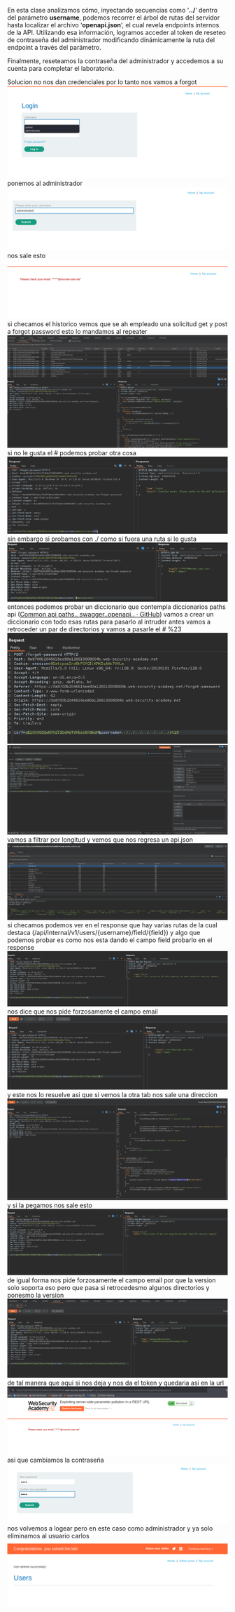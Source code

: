 En esta clase analizamos cómo, inyectando secuencias como ‘**../**‘ dentro del parámetro **username**, podemos recorrer el árbol de rutas del servidor hasta localizar el archivo ‘**openapi.json**‘, el cual revela endpoints internos de la API. Utilizando esa información, logramos acceder al token de reseteo de contraseña del administrador modificando dinámicamente la ruta del endpoint a través del parámetro.

Finalmente, reseteamos la contraseña del administrador y accedemos a su cuenta para completar el laboratorio.

Solucion
no nos dan credenciales por lo tanto nos vamos a forgot
![Pasted_image_20250902031824.png](/Imagenes/Pasted_image_20250902031824.png)
ponemos al administrador
![Pasted_image_20250902031851.png](/Imagenes/Pasted_image_20250902031851.png)
nos sale esto
![Pasted_image_20250902031903.png](/Imagenes/Pasted_image_20250902031903.png)
si checamos el historico vemos que se ah empleado una solicitud get y post a forgot password esto lo mandamos al repeater
![Pasted_image_20250902032010.png](/Imagenes/Pasted_image_20250902032010.png)si no le gusta el # podemos probar otra cosa
![Pasted_image_20250902032154.png](/Imagenes/Pasted_image_20250902032154.png)
sin embargo si probamos con ./ como si fuera una ruta si le gusta
![Pasted_image_20250902032407.png](/Imagenes/Pasted_image_20250902032407.png)
entonces podemos probar un diccionario que contempla diccionarios paths api ([Common api paths.. swagger..openapi.. · GitHub](https://gist.github.com/rodnt/250dd33af97d228cc94cd11504abef06))
vamos a crear un diccionario con todo esas rutas para pasarlo al intruder
antes vamos a retroceder un par de directorios y vamos a pasarle el # %23
![Pasted_image_20250902032843.png](/Imagenes/Pasted_image_20250902032843.png)
![Pasted_image_20250902032924.png](/Imagenes/Pasted_image_20250902032924.png)
vamos a filtrar por longitud y vemos que nos regresa un api.json
![Pasted_image_20250902033109.png](/Imagenes/Pasted_image_20250902033109.png)
si checamos podemos ver en el response que hay varias rutas
de la cual destaca (/api/internal/v1/users/{username}/field/{field})
y algo que podemos probar es como nos esta dando el campo field probarlo en el response
![Pasted_image_20250902033440.png](/Imagenes/Pasted_image_20250902033440.png)
nos dice que nos pide forzosamente el campo email
![Pasted_image_20250902033515.png](/Imagenes/Pasted_image_20250902033515.png)
y este nos lo resuelve
asi que si vemos la otra tab nos sale una direccion
![Pasted_image_20250902033656.png](/Imagenes/Pasted_image_20250902033656.png)
y si la pegamos nos sale esto
![Pasted_image_20250902033730.png](/Imagenes/Pasted_image_20250902033730.png)
de igual forma nos pide forzosamente el campo email por que la version solo soporta eso
pero que pasa si retrocedesmo algunos directorios y ponesmo la version
![Pasted_image_20250902033932.png](/Imagenes/Pasted_image_20250902033932.png)
de tal manera que aqui si nos deja y nos da el token
y quedaria asi en la url
![Pasted_image_20250902034045.png](/Imagenes/Pasted_image_20250902034045.png)
asi que cambiamos la contraseña
![Pasted_image_20250902034121.png](/Imagenes/Pasted_image_20250902034121.png)
nos volvemos a logear pero en este caso como administrador y ya solo eliminamos al usuario carlos
![Pasted_image_20250902034159.png](/Imagenes/Pasted_image_20250902034159.png)



